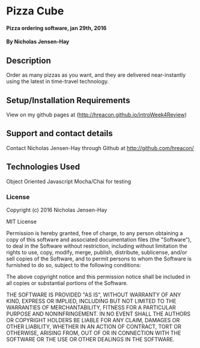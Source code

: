 # Pizza Cube

#### Pizza ordering software, jan 29th, 2016

#### By Nicholas Jensen-Hay

## Description

Order as many pizzas as you want, and they are delivered near-instantly using the latest in time-travel technology.

## Setup/Installation Requirements

View on my github pages at (http://hreacon.github.io/introWeek4Review)

## Support and contact details

Contact Nicholas Jensen-Hay through Github at http://github.com/hreacon/

## Technologies Used

Object Oriented Javascript
Mocha/Chai for testing

### License

Copyright (c) 2016 Nicholas Jensen-Hay

MIT License

Permission is hereby granted, free of charge, to any person obtaining a copy of this software and associated documentation files (the "Software"), to deal in the Software without restriction, including without limitation the rights to use, copy, modify, merge, publish, distribute, sublicense, and/or sell copies of the Software, and to permit persons to whom the Software is furnished to do so, subject to the following conditions:

The above copyright notice and this permission notice shall be included in all copies or substantial portions of the Software.

THE SOFTWARE IS PROVIDED "AS IS", WITHOUT WARRANTY OF ANY KIND, EXPRESS OR IMPLIED, INCLUDING BUT NOT LIMITED TO THE WARRANTIES OF MERCHANTABILITY, FITNESS FOR A PARTICULAR PURPOSE AND NONINFRINGEMENT. IN NO EVENT SHALL THE AUTHORS OR COPYRIGHT HOLDERS BE LIABLE FOR ANY CLAIM, DAMAGES OR OTHER LIABILITY, WHETHER IN AN ACTION OF CONTRACT, TORT OR OTHERWISE, ARISING FROM, OUT OF OR IN CONNECTION WITH THE SOFTWARE OR THE USE OR OTHER DEALINGS IN THE SOFTWARE.
